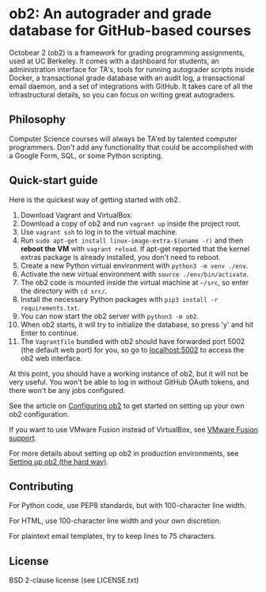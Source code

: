 # ob2: An autograder and grade database for GitHub-based courses

Octobear 2 (ob2) is a framework for grading programming assignments, used at UC Berkeley. It comes with a dashboard for students, an administration interface for TA's, tools for running autograder scripts inside Docker, a transactional grade database with an audit log, a transactional email daemon, and a set of integrations with GitHub. It takes care of all the infrastructural details, so you can focus on writing great autograders.

## Philosophy

Computer Science courses will always be TA'ed by talented computer programmers. Don't add any functionality that could be accomplished with a Google Form, SQL, or some Python scripting.

## Quick-start guide

Here is the quickest way of getting started with ob2.

1. Download Vagrant and VirtualBox.
1. Download a copy of ob2 and run `vagrant up` inside the project root.
1. Use `vagrant ssh` to log in to the virtual machine.
1. Run `sudo apt-get install linux-image-extra-$(uname -r)` and then **reboot the VM** with `vagrant reload`. If apt-get reported that the kernel extras package is already installed, you don't need to reboot.
1. Create a new Python virtual environment with `python3 -m venv ./env`.
1. Activate the new virtual environment with `source ./env/bin/activate`.
1. The ob2 code is mounted inside the virtual machine at `~/src`, so enter the directory with `cd src/`.
1. Install the necessary Python packages with `pip3 install -r requirements.txt`.
1. You can now start the ob2 server with `python3 -m ob2`.
1. When ob2 starts, it will try to initialize the database, so press 'y' and hit Enter to continue.
1. The `Vagrantfile` bundled with ob2 should have forwarded port 5002 (the default web port) for you, so go to [localhost:5002](http://localhost:5002/) to access the ob2 web interface.

At this point, you should have a working instance of ob2, but it will not be very useful. You won't be able to log in without GitHub OAuth tokens, and there won't be any jobs configured.

See the article on [Configuring ob2](https://github.com/octobear2/ob2/wiki/Configuring-ob2) to get started on setting up your own ob2 configuration.

If you want to use VMware Fusion instead of VirtualBox, see [VMware Fusion support](https://github.com/octobear2/ob2/wiki/Setting-up-ob2-%28the-easy-way%29#vmware-fusion-support).

For more details about setting up ob2 in production environments, see [Setting up ob2 (the hard way)](https://github.com/octobear2/ob2/wiki/Setting-up-ob2-%28the-hard-way%29).

## Contributing

For Python code, use PEP8 standards, but with 100-character line width.

For HTML, use 100-character line width and your own discretion.

For plaintext email templates, try to keep lines to 75 characters.

## License

BSD 2-clause license (see LICENSE.txt)
